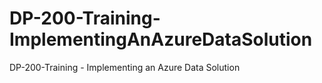 # DP-200-Training-ImplementingAnAzureDataSolution
DP-200-Training - Implementing an Azure Data Solution
